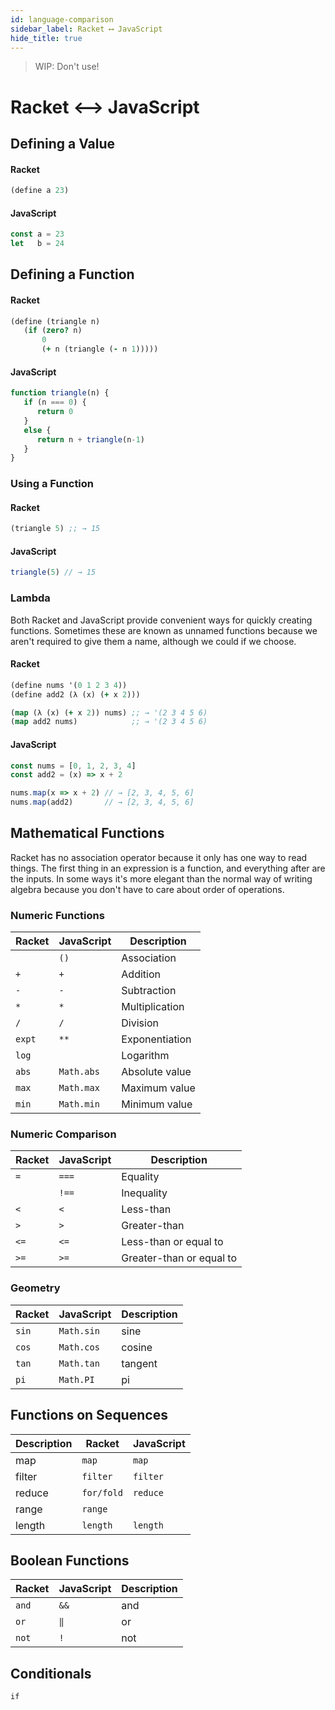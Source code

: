 ```yaml
---
id: language-comparison
sidebar_label: Racket ⟷ JavaScript
hide_title: true
---
```


> WIP: Don't use!

# Racket ⟷ JavaScript

## Defining a Value

#### Racket

``` clojure
(define a 23)
```

#### JavaScript

``` javascript
const a = 23
let   b = 24
```

## Defining a Function

#### Racket

``` clojure
(define (triangle n)
   (if (zero? n)
       0
       (+ n (triangle (- n 1)))))
```

#### JavaScript

``` javascript
function triangle(n) {
   if (n === 0) {
      return 0
   }
   else {
      return n + triangle(n-1)
   }
}
```

### Using a Function

#### Racket

``` clojure
(triangle 5) ;; → 15
```

#### JavaScript

``` javascript
triangle(5) // → 15
```

### Lambda

Both Racket and JavaScript provide convenient ways for quickly creating
functions. Sometimes these are known as unnamed functions because we aren't
required to give them a name, although we could if we choose.

#### Racket

``` clojure
(define nums '(0 1 2 3 4))
(define add2 (λ (x) (+ x 2)))

(map (λ (x) (+ x 2)) nums) ;; → '(2 3 4 5 6)
(map add2 nums)            ;; → '(2 3 4 5 6)
```

#### JavaScript

``` javascript
const nums = [0, 1, 2, 3, 4]
const add2 = (x) => x + 2

nums.map(x => x + 2) // → [2, 3, 4, 5, 6]
nums.map(add2)       // → [2, 3, 4, 5, 6]
```

## Mathematical Functions

Racket has no association operator because it only has one way to read things.
The first thing in an expression is a function, and everything after are the
inputs. In some ways it's more elegant than the normal way of writing algebra
because you don't have to care about order of operations.

### Numeric Functions

| Racket | JavaScript | Description
| ------ | ---------- | -----------
|        | `()`       | Association
| `+`    | `+`        | Addition
| `-`    | `-`        | Subtraction
| `*`    | `*`        | Multiplication
| `/`    | `/`        | Division
| `expt` | `**`       | Exponentiation
| `log`  |            | Logarithm
| `abs`  | `Math.abs` | Absolute value
| `max`  | `Math.max` | Maximum value
| `min`  | `Math.min` | Minimum value

### Numeric Comparison

| Racket | JavaScript | Description
| ------ | ---------- | -----------
| `=`    | `===`      | Equality
|        | `!==`      | Inequality
| `<`    | `<`        | Less-than
| `>`    | `>`        | Greater-than
| `<=`   | `<=`       | Less-than or equal to
| `>=`   | `>=`       | Greater-than or equal to

### Geometry

| Racket | JavaScript | Description
| ------ | ---------- | -----------
| `sin`  | `Math.sin` | sine
| `cos`  | `Math.cos` | cosine
| `tan`  | `Math.tan` | tangent
| `pi`   | `Math.PI`  | pi

## Functions on Sequences

Description | Racket     | JavaScript
----------- | ------     | ----------
map         | `map`      | `map`
filter      | `filter`   | `filter`
reduce      | `for/fold` | `reduce`
range       | `range`    | |
length      | `length`   | `length`

## Boolean Functions

| Racket | JavaScript | Description
| ------ | ---------- | -----------
| `and`  | `&&`       | and
| `or`   | `‖`        | or
| `not`  | `!`        | not

## Conditionals

`if`
